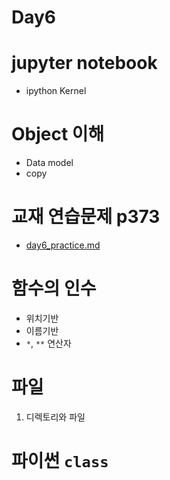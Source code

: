 # Day6

# jupyter notebook

 - ipython Kernel
 

# Object 이해
 - Data model
 - copy

# 교재 연습문제 p373

 - [day6_practice.md](./day6_practice.md)

# 함수의 인수

 - 위치기반
 - 이름기반
 - `*`, `**` 연산자

# 파일

1. 디렉토리와 파일


# 파이썬 `class`
